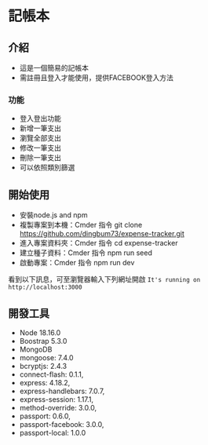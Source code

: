 # 記帳本


## 介紹
- 這是一個簡易的記帳本
- 需註冊且登入才能使用，提供FACEBOOK登入方法





### 功能
- 登入登出功能
- 新增一筆支出
- 瀏覽全部支出
- 修改一筆支出
- 刪除一筆支出
- 可以依照類別篩選



## 開始使用
- 安裝node.js and npm
- 複製專案到本機：Cmder 指令 git clone https://github.com/dingbum73/expense-tracker.git
- 進入專案資料夾：Cmder 指令 cd expense-tracker
- 建立種子資料：Cmder 指令 npm run seed
- 啟動專案：Cmder 指令 npm run dev

看到以下訊息，可至瀏覽器輸入下列網址開啟
   `It's running on http://localhost:3000` 

## 開發工具
- Node 18.16.0
- Boostrap 5.3.0
- MongoDB
- mongoose: 7.4.0
- bcryptjs: 2.4.3
- connect-flash: 0.1.1,
- express: 4.18.2,
- express-handlebars: 7.0.7,
- express-session: 1.17.1,
- method-override: 3.0.0,
- passport: 0.6.0,
- passport-facebook: 3.0.0,
- passport-local: 1.0.0
